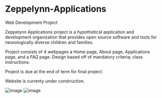 # Zeppelynn-Applications

Web Development Project 

Zeppelynn Applications project is a hypothetical application and development organization that provides open source software and tools for neurologically diverse children and families.

Project consists of 4 webpages a Home page, About page, Applications page, and a FAQ page. Design based off of mandatory criteria; class instructions. 

Project is due at the end of term for final project. 

Website is currenty under construction.





![image](https://user-images.githubusercontent.com/77269940/147722645-597b7f23-dc22-4256-806d-ab303ee0be71.png)    ![image](https://user-images.githubusercontent.com/77269940/147730737-27819864-cec1-40b4-b83f-17eff31a11ff.png)






































